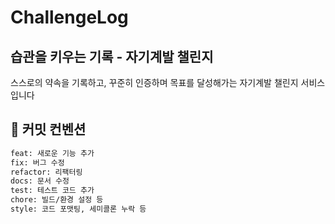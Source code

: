 # ChallengeLog

## 습관을 키우는 기록 - 자기계발 챌린지
스스로의 약속을 기록하고, 꾸준히 인증하며 목표를 달성해가는 자기계발 챌린지 서비스입니다

## 📁 커밋 컨벤션

```bash
feat: 새로운 기능 추가
fix: 버그 수정
refactor: 리팩터링
docs: 문서 수정
test: 테스트 코드 추가
chore: 빌드/환경 설정 등
style: 코드 포맷팅, 세미콜론 누락 등
